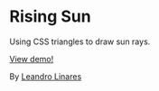 # Rising Sun
Using CSS triangles to draw sun rays.

[View demo!](http://llinares.github.io/rising-sun/)

By [Leandro Linares](http://leanlinares.me)